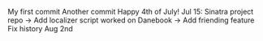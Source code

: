 My first commit
Another commit
Happy 4th of July!
Jul 15: Sinatra project repo -> Add localizer script
worked on Danebook -> Add friending feature
Fix history Aug 2nd